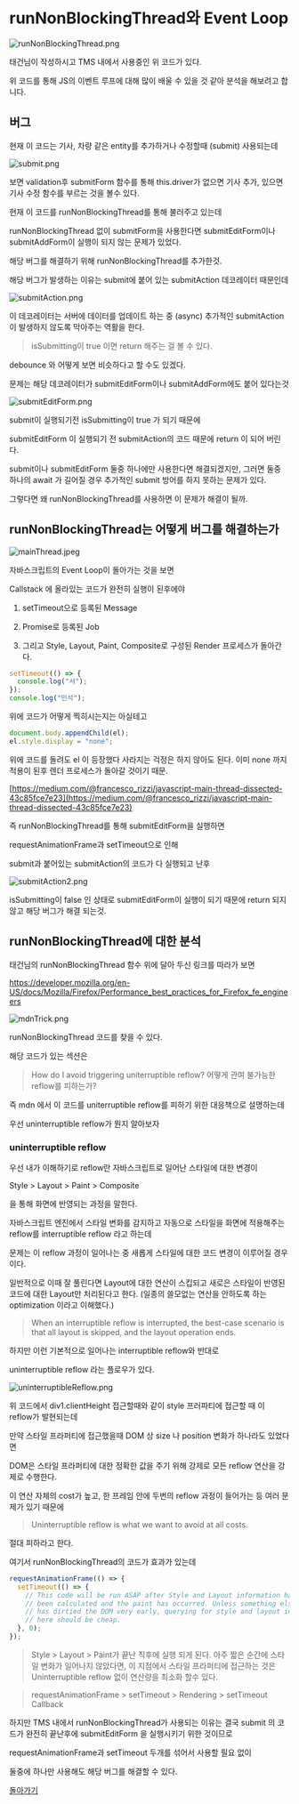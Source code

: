 # runNonBlockingThread와 Event Loop

![runNonBlockingThread.png](./runNonBlockingThread.png)

태건님이 작성하시고 TMS 내에서 사용중인 위 코드가 있다.

위 코드를 통해 JS의 이벤트 루프에 대해 많이 배울 수 있을 것 같아 분석을 해보려고 합니다.

## 버그

현재 이 코드는 기사, 차량 같은 entity를 추가하거나 수정할때 (submit) 사용되는데

![submit.png](./submit.png)

보면 validation후 submitForm 함수를 통해 this.driver가 없으면 기사 추가, 있으면 기사 수정 함수를 부르는 것을 볼수 있다.

현재 이 코드를 runNonBlockingThread를 통해 불러주고 있는데

runNonBlockingThread 없이 submitForm을 사용한다면 submitEditForm이나 submitAddForm이 실행이 되지 않는 문제가 있었다.

해당 버그를 해결하기 위해 runNonBlockingThread를 추가한것.

해당 버그가 발생하는 이유는 submit에 붙어 있는 submitAction 데코레이터 때문인데

![submitAction.png](./submitAction.png)

이 데코레이터는 서버에 데이터를 업데이트 하는 중 (async) 추가적인 submitAction이 발생하지 않도록 막아주는 역활을 한다.

> isSubmitting이 true 이면 return 해주는 걸 볼 수 있다.

debounce 와 어떻게 보면 비슷하다고 할 수도 있겠다.

문제는 해당 데코레이터가 submitEditForm이나 submitAddForm에도 붙어 있다는것

![submitEditForm.png](./submitEditForm.png)

submit이 실행되기전 isSubmitting이 true 가 되기 때문에

submitEditForm 이 실행되기 전 submitAction의 코드 때문에 return 이 되어 버린다.

submit이나 submitEditForm 둘중 하나에만 사용한다면 해결되겠지만, 그러면 둘중 하나의 await 가 길어질 경우 추가적인 submit 방어를 하지 못하는 문제가 있다.

그렇다면 왜 runNonBlockingThread를 사용하면 이 문제가 해결이 될까.

## runNonBlockingThread는 어떻게 버그를 해결하는가

![mainThread.jpeg](./mainThread.jpeg)

자바스크립트의 Event Loop이 돌아가는 것을 보면

Callstack 에 올라있는 코드가 완전히 실행이 된후에야

1. setTimeout으로 등록된 Message

2. Promise로 등록된 Job

3. 그리고 Style, Layout, Paint, Composite로 구성된 Render 프로세스가 돌아간다.

```js
setTimeout(() => {
  console.log("서");
});
console.log("민석");
```

위에 코드가 어떻게 찍히시는지는 아실테고

```js
document.body.appendChild(el);
el.style.display = "none";
```

위에 코드를 돌려도 el 이 등장했다 사라지는 걱정은 하지 않아도 된다. 이미 none 까지 적용이 된후 렌더 프로세스가 돌아갈 것이기 때문.

[https://medium.com/@francesco_rizzi/javascript-main-thread-dissected-43c85fce7e23](https://medium.com/@francesco_rizzi/javascript-main-thread-dissected-43c85fce7e23)

즉 runNonBlockingThread를 통해 submitEditForm을 실행하면

requestAnimationFrame과 setTimeout으로 인해

submit과 붙어있는 submitAction의 코드가 다 실행되고 난후

![submitAction2.png](./submitAction2.png)

isSubmitting이 false 인 상태로 submitEditForm이 실행이 되기 때문에 return 되지 않고 해당 버그가 해결 되는것.

## runNonBlockingThread에 대한 분석

태건님의 runNonBlockingThread 함수 위에 달아 두신 링크를 따라가 보면

[https://developer.mozilla.org/en-US/docs/Mozilla/Firefox/Performance_best_practices_for_Firefox_fe_engineers
](https://developer.mozilla.org/en-US/docs/Mozilla/Firefox/Performance_best_practices_for_Firefox_fe_engineers)

![mdnTrick.png](./mdnTrick.png)

runNonBlockingThread 코드를 찾을 수 있다.

해당 코드가 있는 섹션은

> How do I avoid triggering uniterruptible reflow?
> 어떻게 관여 불가능한 reflow를 피하는가?

즉 mdn 에서 이 코드를 uniterruptible reflow를 피하기 위한 대응책으로 설명하는데

우선 uninterruptible reflow가 뭔지 알아보자

### uninterruptible reflow

우선 내가 이해하기로 reflow란 자바스크립트로 일어난 스타일에 대한 변경이

Style > Layout > Paint > Composite

을 통해 화면에 반영되는 과정을 말한다.

자바스크립트 엔진에서 스타일 변화를 감지하고 자동으로 스타일을 화면에 적용해주는 reflow를 interruptible reflow 라고 하는데

문제는 이 reflow 과정이 일어나는 중 새롭게 스타일에 대한 코드 변경이 이루어질 경우이다.

일반적으로 이때 잘 풀린다면 Layout에 대한 연산이 스킵되고 새로은 스타일이 반영된 코드에 대한 Layout만 처리된다고 한다.
(일종의 쓸모없는 연산을 안하도록 하는 optimization 이라고 이해했다.)

> When an interruptible reflow is interrupted, the best-case scenario is that all layout is skipped, and the layout operation ends.

하지만 이런 기본적으로 일어나는 interruptible reflow와 반대로

uninterruptible reflow 라는 플로우가 있다.

![uninterruptibleReflow.png](./uninterruptibleReflow.png)

위 코드에서 div1.clientHeight 접근할때와 같이 style 프러파티에 접근할 때 이 reflow가 발현되는데

만약 스타일 프라퍼티에 접근했을때 DOM 상 size 나 position 변화가 하나라도 있었다면

DOM은 스타일 프라퍼티에 대한 정확한 값을 주기 위해 강제로 모든 reflow 연산을 강제로 수행한다.

이 연산 자체의 cost가 높고, 한 프레임 안에 두번의 reflow 과정이 들어가는 등 여러 문제가 있기 때문에

> Uninterruptible reflow is what we want to avoid at all costs.

절대 피하라고 한다.

여기서 runNonBlockingThread의 코드가 효과가 있는데

```js
requestAnimationFrame(() => {
  setTimeout(() => {
    // This code will be run ASAP after Style and Layout information have
    // been calculated and the paint has occurred. Unless something else
    // has dirtied the DOM very early, querying for style and layout information
    // here should be cheap.
  }, 0);
});
```

> Style > Layout > Paint가 끝난 직후에 실행 되게 된다. 아주 짧은 순간에 스타일 변화가 일어나지 않았다면, 이 지점에서 스타일 프라퍼티에 접근하는 것은 Uninterruptible reflow 없이 연산량을 최소화 할수 있다.

> requestAnimationFrame > setTimeout > Rendering > setTimeout Callback

하지만 TMS 내에서 runNonBlockingThread가 사용되는 이유는 결국 submit 의 코드가 완전히 끝난후에 submitEditForm 을 실행시키기 위한 것이므로

requestAnimationFrame과 setTimeout 두개를 섞어서 사용할 필요 없이

둘중에 하나만 사용해도 해당 버그를 해결할 수 있다.

[돌아가기](../../README.md)
